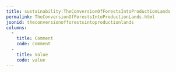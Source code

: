 ```yaml
---
title: sustainability:TheConversionOfForestsIntoProductionLands
permalink: TheConversionOfForestsIntoProductionLands.html
jsonid: theconversionofforestsintoproductionlands
columns:
  - 
    title: Comment
    code: comment
  - 
    title: Value
    code: value
---
```


